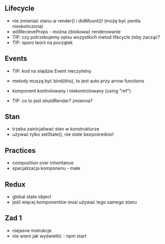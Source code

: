 ## Lifecycle
* nie zmieniać stanu w render() i didMount()! (możę być pentla nieskończona)
* willRecieveProps - można zblokować renderowanie
* TIP: czy potrzebujemy opisu wszystkich metod lifecycle żeby zacząć?
* TIP: sporo teorii na początek

## Events
* TIP: kod na slajdzie Event nieczytelny
* metody muszą być bind(this), to jest auto przy arrow functions

* komponent kontrolowany i niekontrolowany (using "ref")
* TIP: co to jest shuldRender? zmienna?

## Stan
* trzeba zainicjaliwać stan w konstrukturze
* używać tylko setState(), nie state bezpośrednio!

## Practices
* composition over inheritance
* specjalizacja komponenu - małe

## Redux
* global state object
* jeśli więcej komponentów musi używać tego samego stanu

## Zad 1

* niejasne instrukcje
* nie wiem jak wyświetlić - npm start
